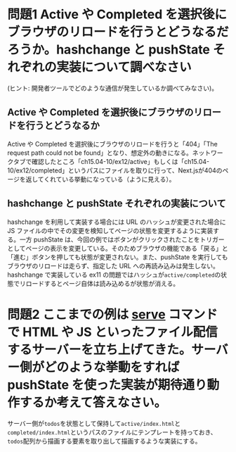 # 問題1 Active や Completed を選択後にブラウザのリロードを行うとどうなるだろうか。hashchange と pushState それぞれの実装について調べなさい

(ヒント: 開発者ツールでどのような通信が発生しているか調べてみなさい)。

## Active や Completed を選択後にブラウザのリロードを行うとどうなるか

Active や Completed を選択後にブラウザのリロードを行うと「404」「The request path could not be found」となり、想定外の動きになる。ネットワークタブで確認したところ「ch15.04-10/ex12/active」もしくは「ch15.04-10/ex12/completed」というパスにファイルを取りに行って、Next.jsが404のページを返してくれている挙動になっている（ように見える）。

## hashchange と pushState それぞれの実装について

hashchange を利用して実装する場合には URL のハッシュが変更された場合に JS ファイルの中でその変更を検知してページの状態を変更するように実装する。一方 pushState は、今回の例ではボタンがクリックされたことをトリガーとしてページの表示を変更している。そのためブラウザの機能である「戻る」と「進む」ボタンを押しても状態が変更されない。また、pushState を実行してもブラウザのリロードは走らず、指定した URL への再読み込みは発生しない。hashchange で実装している ex11 の問題ではハッシュが`active/completed`の状態でリロードするとページ自体は読み込めるが状態が消える。

# 問題2 ここまでの例は [serve](https://www.npmjs.com/package/serve) コマンドで HTML や JS といったファイル配信するサーバーを立ち上げてきた。サーバー側がどのような挙動をすれば pushState を使った実装が期待通り動作するか考えて答えなさい。

サーバー側が`todos`を状態として保持して`active/index.html`と`completed/index.html`というパスのファイルにテンプレートを持っておき、`todos`配列から描画する要素を取り出して描画するような実装にする。

